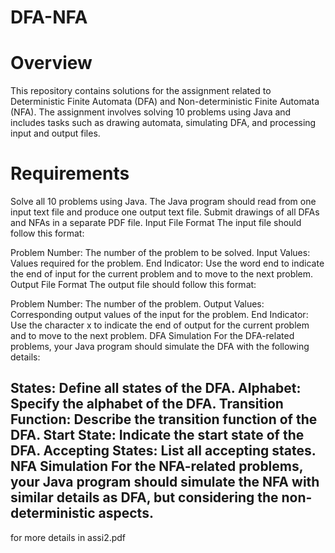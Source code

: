 # DFA-NFA 
# Overview
This repository contains solutions for the assignment related to Deterministic Finite Automata (DFA) and Non-deterministic Finite Automata (NFA). The assignment involves solving 10 problems using Java and includes tasks such as drawing automata, simulating DFA, and processing input and output files.

# Requirements
Solve all 10 problems using Java.
The Java program should read from one input text file and produce one output text file.
Submit drawings of all DFAs and NFAs in a separate PDF file.
Input File Format
The input file should follow this format:

Problem Number: The number of the problem to be solved.
Input Values: Values required for the problem.
End Indicator: Use the word end to indicate the end of input for the current problem and to move to the next problem.
Output File Format
The output file should follow this format:

Problem Number: The number of the problem.
Output Values: Corresponding output values of the input for the problem.
End Indicator: Use the character x to indicate the end of output for the current problem and to move to the next problem.
DFA Simulation
For the DFA-related problems, your Java program should simulate the DFA with the following details:

States: Define all states of the DFA.
Alphabet: Specify the alphabet of the DFA.
Transition Function: Describe the transition function of the DFA.
Start State: Indicate the start state of the DFA.
Accepting States: List all accepting states.
NFA Simulation
For the NFA-related problems, your Java program should simulate the NFA with similar details as DFA, but considering the non-deterministic aspects.
--
for more details in assi2.pdf
